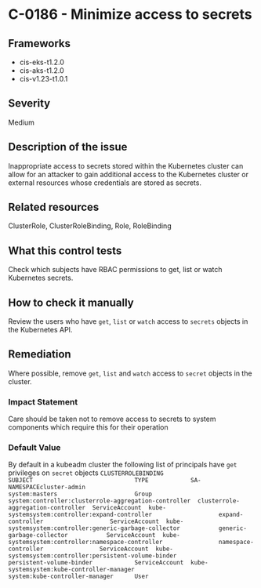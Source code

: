 # C-0186 - Minimize access to secrets

## Frameworks
* cis-eks-t1.2.0
* cis-aks-t1.2.0
* cis-v1.23-t1.0.1
 
## Severity
Medium

## Description of the issue
Inappropriate access to secrets stored within the Kubernetes cluster can allow for an attacker to gain additional access to the Kubernetes cluster or external resources whose credentials are stored as secrets.
 
## Related resources
ClusterRole, ClusterRoleBinding, Role, RoleBinding
 
## What this control tests 
Check which subjects have RBAC permissions to get, list or watch Kubernetes secrets.
 
## How to check it manually 
Review the users who have `get`, `list` or `watch` access to `secrets` objects in the Kubernetes API.
 
## Remediation
Where possible, remove `get`, `list` and `watch` access to `secret` objects in the cluster.
 
### Impact Statement
Care should be taken not to remove access to secrets to system components which require this for their operation
 
### Default Value
By default in a kubeadm cluster the following list of principals have `get` privileges on `secret` objects ```CLUSTERROLEBINDING                                    SUBJECT                             TYPE            SA-NAMESPACEcluster-admin                                         system:masters                      Group           system:controller:clusterrole-aggregation-controller  clusterrole-aggregation-controller  ServiceAccount  kube-systemsystem:controller:expand-controller                   expand-controller                   ServiceAccount  kube-systemsystem:controller:generic-garbage-collector           generic-garbage-collector           ServiceAccount  kube-systemsystem:controller:namespace-controller                namespace-controller                ServiceAccount  kube-systemsystem:controller:persistent-volume-binder            persistent-volume-binder            ServiceAccount  kube-systemsystem:kube-controller-manager                        system:kube-controller-manager      User ```
 
